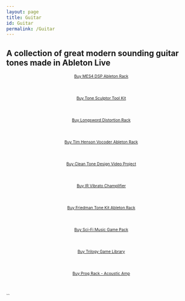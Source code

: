 ```yaml
---
layout: page
title: Guitar
id: Guitar
permalink: /Guitar
---
```



## A collection of great modern sounding guitar tones made in Ableton Live

<script src="https://gumroad.com/js/gumroad.js"></script>
<p align="center">
  <a class="gumroad-button" href="https://raultizze.gumroad.com/l/mesaboogie" style="font-size: 75%;">Buy MES4 DSP Ableton Rack</a>
</p>
<br>

<script src="https://gumroad.com/js/gumroad.js"></script>
<p align="center">
  <a class="gumroad-button" href="https://raultizze.gumroad.com/l/tonesculptor" style="font-size: 75%;">Buy Tone Sculptor Tool Kit</a>
</p>
<br>

<script src="https://gumroad.com/js/gumroad.js"></script>
<p align="center">
  <a class="gumroad-button" href="https://raultizze.gumroad.com/l/Longrack" style="font-size: 75%;">Buy Longsword Distortion Rack</a>
</p>
<br>

<script src="https://gumroad.com/js/gumroad.js"></script>
<p align="center">
  <a class="gumroad-button" href="https://raultizze.gumroad.com/l/etwdv" style="font-size: 75%;">Buy Tim Henson Vocoder Ableton Rack</a>
</p>
<br>

<script src="https://gumroad.com/js/gumroad.js"></script>
<p align="center">
  <a class="gumroad-button" href="https://raultizze.gumroad.com/l/htpka" style="font-size: 75%;">Buy Clean Tone Design Video Project</a>
</p>
<br>

<script src="https://gumroad.com/js/gumroad.js"></script>
<p align="center">
  <a class="gumroad-button" href="https://raultizze.gumroad.com/l/IRCAB" style="font-size: 75%;">Buy IR Vibrato Champlifier</a>
</p>
<br>

<script src="https://gumroad.com/js/gumroad.js"></script>
<p align="center">
  <a class="gumroad-button" href="https://raultizze.gumroad.com/l/FriedmanTone" style="font-size: 75%;">Buy Friedman Tone Kit Ableton Rack</a>
</p>
<br>

<script src="https://gumroad.com/js/gumroad.js"></script>
<p align="center">
  <a class="gumroad-button" href="https://raultizze.gumroad.com/l/gbsry" style="font-size: 75%;">Buy Sci-Fi Music Game Pack</a>
</p>
<br>

<script src="https://gumroad.com/js/gumroad.js"></script>
<p align="center">
  <a class="gumroad-button" href="https://raultizze.gumroad.com/l/musicgamelibrary" style="font-size: 75%;">Buy Trilogy Game Library</a>
</p>
<br>

<script src="https://gumroad.com/js/gumroad.js"></script>
<p align="center">
  <a class="gumroad-button" href="https://raultizze.gumroad.com/l/xwjtg" style="font-size: 75%;">Buy Prog Rack - Acoustic Amp</a>
</p>
<br>

<script src="https://gumroad.com/js/gumroad.js"></script>
<p align="center">

``



